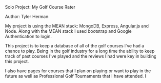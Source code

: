 Solo Project: My Golf Course Rater

Author: Tyler Herman

My project is using the MEAN stack: MongoDB, Express, Angular.js and Node. Along with the MEAN stack I used bootstrap and Google Authentication to login.

This project is to keep a database of all of the golf courses I've had a chance to play. Being in the golf industry for a long time the ability to keep track of past courses I've played and the reviews I had were key in building this project.

I also have pages for courses that I plan on playing or want to play in the future as well as Professional Golf Tournaments that I have attended.   I
